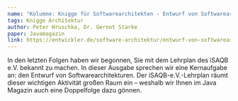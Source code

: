 ```yaml
---
name: "Kolumne: Knigge für Softwarearchitekten - Entwurf von Softwarearchitekturen"
tags: Knigge Architektur
author: Peter Hruschka, Dr. Gernot Starke
paper: Javamagazin
link: https://entwickler.de/software-architektur/entwurf-von-softwarearchitekturen
---
```


In den letzten Folgen haben wir begonnen, Sie mit dem Lehrplan des iSAQB e.V. bekannt zu machen. 
In dieser Ausgabe sprechen wir eine Kernaufgabe an: den Entwurf von Softwarearchitekturen. 
Der iSAQB-e.V.-Lehrplan räumt dieser wichtigen Aktivität großen Raum ein – 
weshalb wir Ihnen im Java Magazin auch eine Doppelfolge dazu gönnen.

